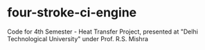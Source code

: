 # four-stroke-ci-engine
Code for 4th Semester - Heat Transfer Project, presented at "Delhi Technological University" under Prof. R.S. Mishra
